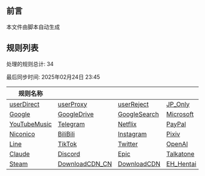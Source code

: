 ## 前言
本文件由脚本自动生成

## 规则列表
处理的规则总计: 34 

最后同步时间: 2025年02月24日 23:45 

| 规则名称 |    |     |     |     |
|----------|----------|----------|----------|----------|
| [userDirect](https://github.com/Ctory-Nily/rule-script/tree/main/rules/Clash/userDirect)|[userProxy ](https://github.com/Ctory-Nily/rule-script/tree/main/rules/Clash/userProxy )|[userReject](https://github.com/Ctory-Nily/rule-script/tree/main/rules/Clash/userReject)|[JP_Only   ](https://github.com/Ctory-Nily/rule-script/tree/main/rules/Clash/JP_Only   )|[Emby      ](https://github.com/Ctory-Nily/rule-script/tree/main/rules/Clash/Emby      ) |
| [Google    ](https://github.com/Ctory-Nily/rule-script/tree/main/rules/Clash/Google    )|[GoogleDrive](https://github.com/Ctory-Nily/rule-script/tree/main/rules/Clash/GoogleDrive)|[GoogleSearch](https://github.com/Ctory-Nily/rule-script/tree/main/rules/Clash/GoogleSearch)|[Microsoft ](https://github.com/Ctory-Nily/rule-script/tree/main/rules/Clash/Microsoft )|[YouTube   ](https://github.com/Ctory-Nily/rule-script/tree/main/rules/Clash/YouTube   ) |
| [YouTubeMusic](https://github.com/Ctory-Nily/rule-script/tree/main/rules/Clash/YouTubeMusic)|[Telegram  ](https://github.com/Ctory-Nily/rule-script/tree/main/rules/Clash/Telegram  )|[Netflix   ](https://github.com/Ctory-Nily/rule-script/tree/main/rules/Clash/Netflix   )|[PayPal    ](https://github.com/Ctory-Nily/rule-script/tree/main/rules/Clash/PayPal    )|[Bahamut   ](https://github.com/Ctory-Nily/rule-script/tree/main/rules/Clash/Bahamut   ) |
| [Niconico  ](https://github.com/Ctory-Nily/rule-script/tree/main/rules/Clash/Niconico  )|[BiliBili  ](https://github.com/Ctory-Nily/rule-script/tree/main/rules/Clash/BiliBili  )|[Instagram ](https://github.com/Ctory-Nily/rule-script/tree/main/rules/Clash/Instagram )|[Pixiv     ](https://github.com/Ctory-Nily/rule-script/tree/main/rules/Clash/Pixiv     )|[GoogleVoice](https://github.com/Ctory-Nily/rule-script/tree/main/rules/Clash/GoogleVoice) |
| [Line      ](https://github.com/Ctory-Nily/rule-script/tree/main/rules/Clash/Line      )|[TikTok    ](https://github.com/Ctory-Nily/rule-script/tree/main/rules/Clash/TikTok    )|[Twitter   ](https://github.com/Ctory-Nily/rule-script/tree/main/rules/Clash/Twitter   )|[OpenAI    ](https://github.com/Ctory-Nily/rule-script/tree/main/rules/Clash/OpenAI    )|[GitHub    ](https://github.com/Ctory-Nily/rule-script/tree/main/rules/Clash/GitHub    ) |
| [Claude    ](https://github.com/Ctory-Nily/rule-script/tree/main/rules/Clash/Claude    )|[Discord   ](https://github.com/Ctory-Nily/rule-script/tree/main/rules/Clash/Discord   )|[Epic      ](https://github.com/Ctory-Nily/rule-script/tree/main/rules/Clash/Epic      )|[Talkatone ](https://github.com/Ctory-Nily/rule-script/tree/main/rules/Clash/Talkatone )|[Steam_CN  ](https://github.com/Ctory-Nily/rule-script/tree/main/rules/Clash/Steam_CN  ) |
| [Steam     ](https://github.com/Ctory-Nily/rule-script/tree/main/rules/Clash/Steam     )|[DownloadCDN_CN](https://github.com/Ctory-Nily/rule-script/tree/main/rules/Clash/DownloadCDN_CN)|[DownloadCDN](https://github.com/Ctory-Nily/rule-script/tree/main/rules/Clash/DownloadCDN)|[EH_Hentai ](https://github.com/Ctory-Nily/rule-script/tree/main/rules/Clash/EH_Hentai )|[          ](https://github.com/Ctory-Nily/rule-script/tree/main/rules/Clash/          ) |